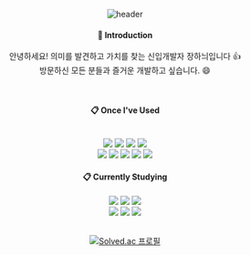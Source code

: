 <div align="center">
  
  ![header](https://capsule-render.vercel.app/api?type=transparent&text=Find%20Meaning&fontColor=5b5b5b)


####  :wave: Introduction
  <p> 안녕하세요! 의미를 발견하고 가치를 찾는 신입개발자 장하늬입니다 👍 <br/> 방문하신 모든 분들과 즐거운 개발하고 싶습니다. 😄 </p>
  <br/>
  

####  :clipboard: Once I've Used 
 <br/>
<img src="https://img.shields.io/badge/Python-white?style=flat&logo=Python&logoColor=3776AB">
<img src="https://img.shields.io/badge/Django-339933?style=flat&logo=Django&logoColor=092E20">
<img src="https://img.shields.io/badge/MySQL-4479A1?style=flat&logo=MySQL&logoColor=white">
<img src="https://img.shields.io/badge/PostgreSQL-4169E1?style=flat&logo=PostgreSQL&logoColor=white"> <br>
<img src="https://img.shields.io/badge/JavaScript-grey?style=flat&logo=JavaScript&logoColor=F7DF1E">  
<img src="https://img.shields.io/badge/HTML5-E34F26?style=flat&logo=HTML5&logoColor=white">
<img src="https://img.shields.io/badge/CSS3-1572B6?style=flat&logo=CSS3&logoColor=white"> 
<img src="https://img.shields.io/badge/github-181717?style=flat&logo=github&logoColor=white">
<img src="https://img.shields.io/badge/VSCode-007ACC?style=flat&logo=VisualStudioCode&logoColor=white">
  <br/>

####  :clipboard: Currently Studying   
<img src="https://img.shields.io/badge/JavaScript-grey?style=flat&logo=JavaScript&logoColor=F7DF1E"> 
<img src="https://img.shields.io/badge/TypeScript-FFFFFF?style=flat&logo=TypeScript&logoColor=3178C6">
<img src="https://img.shields.io/badge/Node.js-black?style=flat&logo=Node.js&logoColor=339933"> <br>
<img src="https://img.shields.io/badge/MongoDB-003300?style=flat&logo=MongoDB&logoColor=47A248">
<img src="https://img.shields.io/badge/Mongoose-green?style=flat&logo=Mongoose&logoColor=880000">
<img src="https://img.shields.io/badge/Redis-white?style=flat&logo=Redis&logoColor=DC382D">
  <br/>
  <br/>
  
[![Solved.ac
프로필](http://mazassumnida.wtf/api/generate_badge?boj=hany93815)](https://solved.ac/hany93815)
</div>

  
